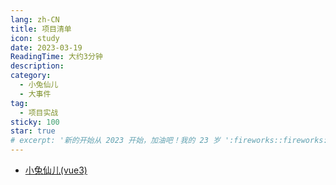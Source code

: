 ```yaml
---
lang: zh-CN
title: 项目清单
icon: study
date: 2023-03-19
ReadingTime: 大约3分钟
description:
category:
  - 小兔仙儿
  - 大事件
tag:
  - 项目实战
sticky: 100
star: true
# excerpt: '新的开始从 2023 开始，加油吧！我的 23 岁 ':fireworks::fireworks::fireworks:
---
```


<!-- (https://gitee.com/ma-yi-ma/dashijian) -->
<!-- - [大事件(node.js+express)](https://gitee.com/ma-yi-ma/dashijian) <Badge text="已完成" type="success" /> -->
<!-- (https://gitee.com/ma-yi-ma/xioatuxianer) -->

- [小兔仙儿(vue3)](./bunny.md) <Badge text="进行中" type="warning" />
